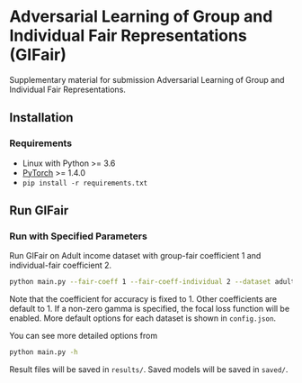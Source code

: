 # Adversarial Learning of Group and Individual Fair Representations (GIFair)
Supplementary material for submission Adversarial Learning of Group and Individual Fair Representations.

## Installation
### Requirements
- Linux with Python >= 3.6
- [PyTorch](https://pytorch.org/) >= 1.4.0
- `pip install -r requirements.txt`

## Run GIFair
### Run with Specified Parameters
Run GIFair on Adult income dataset with group-fair coefficient 1 and individual-fair coefficient 2.
```bash
python main.py --fair-coeff 1 --fair-coeff-individual 2 --dataset adult
```
Note that the coefficient for accuracy is fixed to 1. Other coefficients are default to 1. If a non-zero gamma is specified, the focal loss function will be enabled. More default options for each dataset is shown in `config.json`.

You can see more detailed options from
```bash
python main.py -h
```
Result files will be saved in `results/`. Saved models will be saved in `saved/`.
